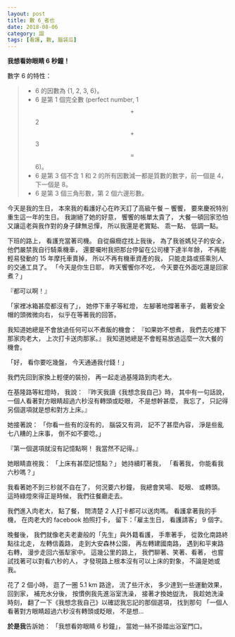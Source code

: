 ```yaml
---
layout: post
title: 數 6_者也
date: 2018-08-06
category: 謅
tags: [看護, 數, 腦袋瓜]
---
```


**我想看妳眼睛 6 秒鐘！**

數字 6 的特性：
>- 6 的因數為 \{1, 2, 3, 6\}。
>- 6 是第 1 個完全數 (perfect number, 1$$+$$2$$+$$3$$=$$6)。
>- 6 是第 3 個不含 1 和 2 的所有因數減一都是質數的數字，前一個是 4，下一個是 8。
>- 6 是第 3 個三角形數，第 2 個六邊形數。

<!--more-->
今天是我的生日，
本來我的看護好心在昨天訂了高級午餐 ─ 饗饗，
要來慶祝特別重生這一年的生日。
我謝絕了她的好意，
饗饗的帳單太貴了，
大餐一頓回家恐怕又讓這老與我作對的身子肆無忌憚，
所以我還是老實點、 乖一點、 低調一點。

下班的路上，
看護充當著司機。
自從癲癇症找上我後，
為了我爸媽兒子的安全，
他們嚴禁我自行騎乘機車，
還要囑咐我把那台停留在公司樓下達半年餘，
不再能輕易發動的 15 年摩托車賣掉，
所以不再有機車資產的我，
只能走路或搭乘別人的交通工具了。
「今天是你生日耶，
昨天饗饗你不吃，
今天要在外面吃還是回家煮？」

『都可以啊！』

「家裡冰箱甚麼都沒有了」，
她停下車子等紅燈，
左腳著地撐著車子，
戴著安全帽的頭微微向右，
似乎在等著我的回答。

我知道她總是不會放過任何可以不煮飯的機會：
『如果妳不想煮，
我們去吃樓下那家肉老大，
上次打卡送肉那家。』
我知道她總是不會輕易放過這麼一次大餐的機會。

「好，
看你要吃幾盤，
今天通通我付錢！」

我們先回到家換上輕便的裝扮，
再一起走過基隆路到肉老大。

在基隆路等紅燈時，
我說：
『昨天我讀《我想念我自己》時，
其中有一句話說，
一個人看著對方眼睛超過六秒沒有轉頭或眨眼，
不是想幹甚麼，
我忘了，
只記得另個選項就是想和對方上床。』

她接著說：
「你看一些有的沒有的，
腦袋又有洞，
記不了甚麼內容，
淨是些亂七八糟的上床事，
倒不如不要唸。」

『第一個選項就沒有記憶點啊！
我當然不記得。』

她眼睛直視我：
「上床有甚麼記憶點？」
她持續盯著我，
「看著我，
你能看我六秒嗎？」

我看著她不到三秒就不自在了，
何況要六秒鐘，
我總會笑場、 眨眼、 或轉頭。
這時綠燈來得正是時候，
我們往餐廳走去。

我們進入肉老大，
點了餐，
問清楚 2 人打卡都可以送肉嗎。
看護拿著我的手機，
在肉老大的 facebook 拍照打卡，
留下：「雇主生日，
看護請客」 9 個字。

晚餐後，
我們就像老夫老妻般的「先生」與外籍看護，
手牽著手，
從敦化南路終點往北走，
左轉信義路，
走到大安森林公園，
再左轉建國南路，
遇到和平東路右轉，
漫步走回六張犁家中。
這幾公里的路上，
我們聊著、笑著、看著，
也嘗試找著可以對看六秒的人，
才發現路上根本沒有可以上床的對象，
不論是她或我。

花了 2 個小時，
逛了一圈 5.1 km 路途，
流了些汗水，
多少達到一些運動效果，
回到家，
補充水分後，
按慣例我先進浴室洗澡，
接著才換她盥洗，
我趁她洗澡時刻，
翻了一下《我想念我自己》以確認我忘記的那個選項，
找到那句 「一個人看著對方眼睛超過六秒沒有轉頭或眨眼，
不是想...

**於是我**告訴她：
「我想看妳眼睛 6 秒鐘」，
當她一絲不掛踏出浴室門口。
